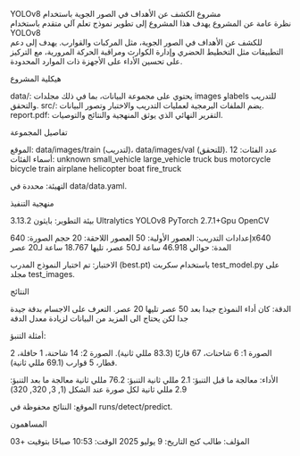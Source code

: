 
 YOLOv8 مشروع الكشف عن الأهداف في الصور الجوية باستخدام  
نظرة عامة عن المشروع
يهدف هذا المشروع إلى تطوير نموذج تعلم آلي متقدم باستخدام YOLOv8  
للكشف عن الأهداف في الصور الجوية،
 مثل المركبات والقوارب. 
 يهدف إلى دعم التطبيقات مثل التخطيط الحضري وإدارة الكوارث ومراقبة الحركة المرورية، 
 مع التركيز على تحسين الأداء على الأجهزة ذات الموارد المحدودة.

هيكلية المشروع

data/: يحتوي على مجموعة البيانات، بما في ذلك مجلدات images وlabels للتدريب والتحقق.
src/: يضم الملفات البرمجية لعمليات التدريب والاختبار وتصور البيانات.
report.pdf: التقرير النهائي الذي يوثق المنهجية والنتائج والتوصيات.

تفاصيل المجموعة

الموقع: data/images/train (لتدريب)، data/images/val (للتحقق).
عدد الفئات: 12
أسماء الفئات: 
unknown
small_vehicle
large_vehicle
truck
bus
motorcycle
bicycle
train
airplane
helicopter
boat
fire_truck


التهيئة: محددة في 
data/data.yaml.

منهجية التنفيذ

بيئة التطوير: 
بايثون 3.13.2
Ultralytics YOLOv8
PyTorch 2.7.1+Gpu
OpenCV


إعدادات التدريب: 
العصور الأولية: 50
العصور اللاحقة: 20
حجم الصورة: 640x640
المدة: حوالي 46.918 ساعة لـ50 عصر، تليها 18.767 ساعة لـ20 عصر


الاختبار: تم اختبار النموذج المدرب 
(best.pt) باستخدام سكربت test_model.py على مجلد test_images.

النتائج

الدقة: كان أداء النموذج جيدا  بعد 50 عصر تليها 20 عصر.
التعرف على الاجسام بدقة جيدة جدا  لكن يحتاج الى المزيد من البيانات لزيادة معدل الدقة 

أمثلة التنبؤ: 

الصورة 1: 6 شاحنات، 67 قاربًا (83.3 مللي ثانية).
الصورة 2: 14 شاحنة، 1 حافلة، 2 قطار، 5 قوارب (69.1 مللي ثانية).


الأداء: 
معالجة ما قبل التنبؤ: 2.1 مللي ثانية
التنبؤ: 76.2 مللي ثانية
معالجة ما بعد التنبؤ: 2.9 مللي ثانية لكل صورة عند الشكل (1, 3, 320, 320)




الموقع: النتائج محفوظة في 
runs/detect/predict.


المساهمون

المؤلف: طالب كنج
التاريخ: 9 يوليو 2025
الوقت: 10:53 صباحًا بتوقيت +03


